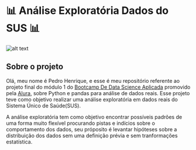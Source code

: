 # :bar_chart: Análise Exploratória Dados do SUS :bar_chart:

![alt text](https://upload.wikimedia.org/wikipedia/commons/thumb/0/0b/Logo_SUS.svg/1200px-Logo_SUS.svg.png)

## Sobre o projeto

Olá, meu nome é Pedro Henrique, e esse é meu repositório referente ao projeto final do módulo 1 do [Bootcamp De Data Science Aplicada](https://www.alura.com.br/bootcamp/data-science-aplicada/matriculas-abertas) promovido pela [Alura](https://www.alura.com.br/), sobre Python e pandas para análise de dados reais. Esse projeto teve como objetivo realizar uma análise exploratória em dados reais do Sistema Único de Saúde(SUS).

A análise exploratória tem como objetivo encontrar possíveis padrões de uma forma muito flexível procurando pistas e indícios sobre o comportamento dos dados, seu próposito é levantar hipóteses sobre a distribuição dos dados sem uma definição prévia e sem tranformações estatística.
 
